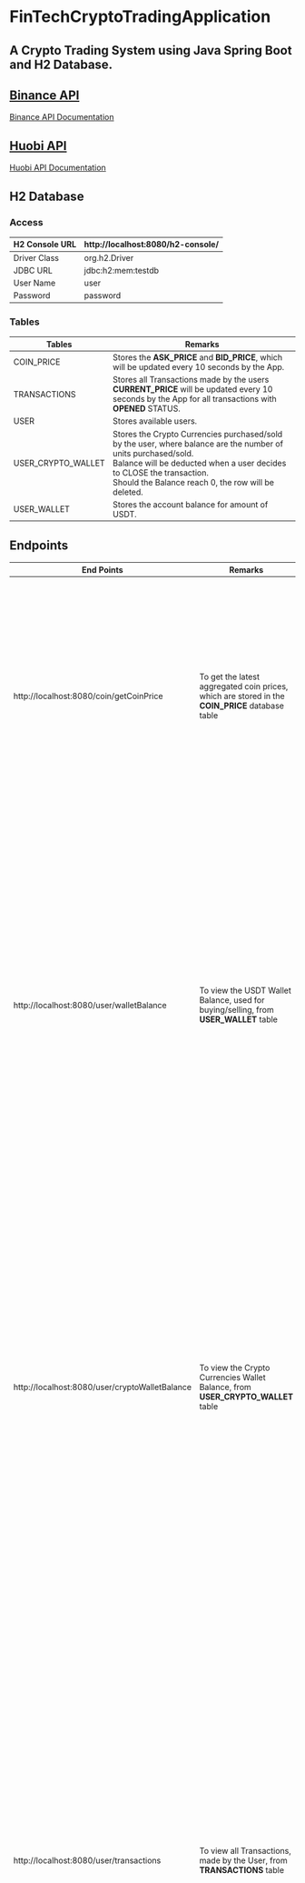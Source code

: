 # FinTechCryptoTradingApplication
## A Crypto Trading System using Java Spring Boot and H2 Database.

## [Binance API](https://api.binance.com/api/v3/ticker/bookTicker)
[Binance API Documentation](https://developers.binance.com/docs/binance-spot-api-docs/rest-api#symbol-order-book-ticker)

## [Huobi API](https://api.huobi.pro/market/tickers)
[Huobi API Documentation](https://huobiapi.github.io/docs/spot/v1/en/#get-latest-tickers-for-all-pairs)

## H2 Database
### Access
|H2 Console URL |http://localhost:8080/h2-console/|
|---------------|---------------------------------|
|Driver Class |org.h2.Driver|
|JDBC URL |jdbc:h2:mem:testdb|
|User Name |user|
|Password |password|

### Tables

|Tables|Remarks|
|------|-------|
|COIN_PRICE|Stores the **ASK_PRICE** and **BID_PRICE**, which will be updated every 10 seconds by the App.|
|TRANSACTIONS|Stores all Transactions made by the users<br>**CURRENT_PRICE** will be updated every 10 seconds by the App for all transactions with **OPENED** STATUS.<br>|
|USER|Stores available users.<br>|
|USER_CRYPTO_WALLET|Stores the Crypto Currencies purchased/sold by the user, where balance are the number of units purchased/sold.<br>Balance will be deducted when a user decides to CLOSE the transaction.<br>Should the Balance reach 0, the row will be deleted.<br>|
|USER_WALLET|Stores the account balance for amount of USDT.<br>|

## Endpoints
| End Points                                     |Remarks| Sample Request/Response                                                                                                                                                                                                                                                                                                                                                                                                                                                                                                                                                                                                                                                                                                                                                                                                                                            |
|------------------------------------------------|-|--------------------------------------------------------------------------------------------------------------------------------------------------------------------------------------------------------------------------------------------------------------------------------------------------------------------------------------------------------------------------------------------------------------------------------------------------------------------------------------------------------------------------------------------------------------------------------------------------------------------------------------------------------------------------------------------------------------------------------------------------------------------------------------------------------------------------------------------------------------------|
| http://localhost:8080/coin/getCoinPrice        |To get the latest aggregated coin prices, which are stored in the **COIN_PRICE** database table| <pre>&#13;Request : <br>http://localhost:8080/coin/getCoinPrice<br><br>Response : <br>[&#13;  {&#13;    "id": 1,&#13;    "symbol": "BTCUSDT",&#13;    "bidPrice": 67647.82,&#13;    "askPrice": 67648.01,&#13;    "updatedOn": "2024-06-13T12:30:34.198279"&#13;},&#13;{&#13;    "id": 2,&#13;    "symbol": "ETHUSDT",&#13;    "bidPrice": 3515.64,&#13;    "askPrice": 3515.78,&#13;    "updatedOn": "2024-06-13T12:30:34.202309"&#13;    }&#13;]</pre>Screenshot :<br>![image](https://github.com/mryswah/FinTechCryptoTradingApplication/assets/36470768/2c07b992-2299-4892-9dae-cf834f86bea7)                                                                                                                                                                                                                                                                  |
| http://localhost:8080/user/walletBalance       |To view the USDT Wallet Balance, used for buying/selling, from **USER_WALLET** table| JSON Request:<br><pre lang="json">{&#13;  "customerInformation": &#13;  {&#13;  	"username" : "user"&#13;  }&#13;}</pre> JSON Response:<br><pre lang="json">{&#13;  "id": 1,&#13;  "username": "user",&#13;  "symbol": "USDT",&#13;  "accountBalance": 48298.727&#13;}</pre>Screenshot :<br>![image](assets/walletBalance_reqres.jpg)                                                                                                                                                                                                                                                                                                                                                                                                                                                                                                                        |
| http://localhost:8080/user/cryptoWalletBalance |To view the Crypto Currencies Wallet Balance, from **USER_CRYPTO_WALLET** table| JSON Request:<br><pre lang="json">{&#13;  "customerInformation": &#13;  {&#13;  	"username" : "user"&#13;  }&#13;}</pre> JSON Response:<br><pre lang="json">{&#13;  "id": 1,&#13;  "username": "user",&#13;  "symbol": "USDT",&#13;  "balance": 0.5&#13;}</pre>Screenshot :<br>![image](assets/cryptoWalletBalance_reqres.jpg)                                                                                                                                                                                                                                                                                                                                                                                                                                                                                                                               |
| http://localhost:8080/user/transactions        |To view all Transactions, made by the User, from **TRANSACTIONS** table| JSON Request:<br><pre lang="json">{&#13;  "customerInformation": &#13;  {&#13;  	"username" : "user"&#13;  }&#13;}</pre> JSON Response:<br><pre lang="json">[&#13;  {&#13;    "transactionReferenceNumber": 1000,&#13;    "username": "user",&#13;    "coinName": "ETHUSDT",&#13;    "status": "OPEN",&#13;    "units": 0.5,&#13;    "entryPrice": 3402.55,&#13;    "currentPrice": 3400.79,&#13;    "amountPaidFor": 1701.275,&#13;    "amountSoldFor": 0.0,&#13;    "profitLoss": -1.7600098,&#13;    "transactionDate": "2024-06-18T20:15:42.647685",&#13;    "updatedOn": "2024-06-18T20:19:32.707391"&#13;  }&#13;]</pre>Screenshot :<br>![image](assets/transactions_reqres.jpg)                                                                                                                                                                             |
| http://localhost:8080/trade/openTransaction    |To buy/sell the supported Crypto Currencies, and update **TRANSACTIONS** table.<br>(Currently supported Crypto Currencies : Ethereum - ETHUSDT and Bitcoin - BTCUSDT)| JSON Request:<br><pre lang="json">{&#13;  "customerInformation": &#13;  {&#13;  	"username" : "user"&#13;  },&#13;  "transactionInformation": &#13;  {&#13;  	"coinName" : "ETHUSDT"&#13;  },&#13;  "openTransactionRequestBody" :&#13;  {&#13;  	"orderType" : "BUY",&#13;  	"units" : "0.5"&#13;  }&#13;}</pre> JSON Response:<br><pre lang="json">{&#13;  "transactionReferenceNumber": 1000,&#13;  "username": "user",&#13;  "coinName": "ETHUSDT",&#13;  "orderType": "BUY",&#13;  "units": 0.5,&#13;  "entryPrice": 3402.55,&#13;  "amountPaidFor": 1701.275,&#13;  "amountSoldFor": 0.0,&#13;  "profitLoss": 0.64990234,&#13;  "transactionDate": "2024-06-18T20:15:42.647685",&#13;  "updatedOn": "2024-06-18T20:15:42.647685"&#13;}</pre>Screenshot :<br>![image](assets/openTransaction_reqres.jpg)                                                  |
| http://localhost:8080/trade/closeTransaction   |To close the transaction, in **TRANSACTION** table, and route the profit to USER_WALLET table| JSON Request:<br><pre lang="json">{&#13;  "customerInformation": &#13;  {&#13;  	"username" : "user"&#13;  },&#13;  "transactionInformation": &#13;  {&#13;  	"coinName" : "ETHUSDT"&#13;  },&#13;  "closeTransactionRequestBody" :&#13;  {&#13;  	"transactionReferenceNumber" : 1000&#13;  }&#13;}</pre> JSON Response:<br><pre lang="json">{&#13;  "transactionReferenceNumber": 1000,&#13;  "username": "user",&#13;  "coinName": "ETHUSDT",&#13;  "orderType": "BUY",&#13;  "status": "CLOSED",&#13;  "units": 0.5,&#13;  "entryPrice": 3402.55,&#13;  "currentPrice": 3386.4,&#13;  "amountPaidFor": 1701.275,&#13;  "amountSoldFor": 1693.2,&#13;  "profitLoss": -16.150146,&#13;  "transactionDate": "2024-06-18T20:15:42.647685",&#13;  "updatedOn": "2024-06-18T20:26:44.246356"&#13;}</pre>Screenshot :<br>![image](assets/closeTransaction_reqres.jpg) |


## Technology Used :
* Java
* H2 Database
* [Binance API](https://api.binance.com/api/v3/ticker/bookTicker)
* [Huobi API](https://api.huobi.pro/market/tickers)

## Note :
Currently supported symbols : **ETHUSDT, BTCUSDT**.
<br>Add to [CommonConstants.java](https://github.com/mryswah/FinTechCryptoTradingApplication/blob/master/src/main/java/com/fintech/cryptotrading/constant/CommonConstant.java#L21-L25) to enable price aggregation for new additional symbols. <br>**(Assuming that the symbols are supported by both Binance and Huobi APIs)**
<br><br>![image](https://github.com/mryswah/FinTechCryptoTradingApplication/assets/36470768/af901ca4-0ec7-451b-857a-ba0fe5893f7e)

Two users, user and user1, are created by default.
<br>user has 50000 USDT initial value.
<br>Modify the following [data.sql](https://github.com/mryswah/FinTechCryptoTradingApplication/blob/master/src/main/resources/data.sql#L1-L8) to update the initial database records on server startup.
<br><br>![image](https://github.com/mryswah/FinTechCryptoTradingApplication/assets/36470768/b14e3a7e-419f-4330-ba27-185c30eaa3b8)
<br>

